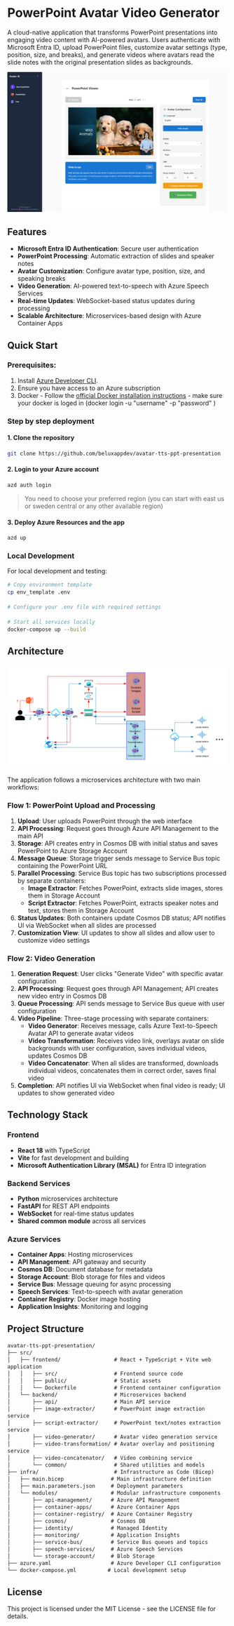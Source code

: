 # PowerPoint Avatar Video Generator

A cloud-native application that transforms PowerPoint presentations into engaging video content with AI-powered avatars. Users authenticate with Microsoft Entra ID, upload PowerPoint files, customize avatar settings (type, position, size, and breaks), and generate videos where avatars read the slide notes with the original presentation slides as backgrounds.

![Application](assets/customization-view.png)

## Features

- **Microsoft Entra ID Authentication**: Secure user authentication
- **PowerPoint Processing**: Automatic extraction of slides and speaker notes
- **Avatar Customization**: Configure avatar type, position, size, and speaking breaks
- **Video Generation**: AI-powered text-to-speech with Azure Speech Services
- **Real-time Updates**: WebSocket-based status updates during processing
- **Scalable Architecture**: Microservices-based design with Azure Container Apps

## Quick Start


### Prerequisites:

1. Install [Azure Developer CLI](https://learn.microsoft.com/en-us/azure/developer/azure-developer-cli/install-azd?tabs=winget-windows%2Cbrew-mac%2Cscript-linux&pivots=os-windows).
2. Ensure you have access to an Azure subscription
3. Docker - Follow the [official Docker installation instructions](https://docs.docker.com/get-started/get-docker/) - make sure your docker is loged in (docker login -u "username" -p "password"
 )

### Step by step deployment
   
#### 1. Clone the repository     
```bash  
git clone https://github.com/beluxappdev/avatar-tts-ppt-presentation
```
#### 2. Login to your Azure account
```bash
azd auth login
```
> You need to choose your preferred region (you can start with east us or sweden central or any other available region)

#### 3. Deploy Azure Resources and the app

```bash
azd up
```

### Local Development

For local development and testing:

```bash
# Copy environment template
cp env_template .env

# Configure your .env file with required settings

# Start all services locally
docker-compose up --build
```

## Architecture

![Architecture Diagram](./assets/architecture-diagram.png)

The application follows a microservices architecture with two main workflows:

### Flow 1: PowerPoint Upload and Processing

1. **Upload**: User uploads PowerPoint through the web interface
2. **API Processing**: Request goes through Azure API Management to the main API
3. **Storage**: API creates entry in Cosmos DB with initial status and saves PowerPoint to Azure Storage Account
4. **Message Queue**: Storage trigger sends message to Service Bus topic containing the PowerPoint URL
5. **Parallel Processing**: Service Bus topic has two subscriptions processed by separate containers:
   - **Image Extractor**: Fetches PowerPoint, extracts slide images, stores them in Storage Account
   - **Script Extractor**: Fetches PowerPoint, extracts speaker notes and text, stores them in Storage Account
6. **Status Updates**: Both containers update Cosmos DB status; API notifies UI via WebSocket when all slides are processed
7. **Customization View**: UI updates to show all slides and allow user to customize video settings

### Flow 2: Video Generation

1. **Generation Request**: User clicks "Generate Video" with specific avatar configuration
2. **API Processing**: Request goes through API Management; API creates new video entry in Cosmos DB
3. **Queue Processing**: API sends message to Service Bus queue with user configuration
4. **Video Pipeline**: Three-stage processing with separate containers:
   - **Video Generator**: Receives message, calls Azure Text-to-Speech Avatar API to generate avatar videos
   - **Video Transformation**: Receives video link, overlays avatar on slide backgrounds with user configuration, saves individual videos, updates Cosmos DB
   - **Video Concatenator**: When all slides are transformed, downloads individual videos, concatenates them in correct order, saves final video
5. **Completion**: API notifies UI via WebSocket when final video is ready; UI updates to show generated video

## Technology Stack

### Frontend
- **React 18** with TypeScript
- **Vite** for fast development and building
- **Microsoft Authentication Library (MSAL)** for Entra ID integration

### Backend Services
- **Python** microservices architecture
- **FastAPI** for REST API endpoints
- **WebSocket** for real-time status updates
- **Shared common module** across all services

### Azure Services
- **Container Apps**: Hosting microservices
- **API Management**: API gateway and security
- **Cosmos DB**: Document database for metadata
- **Storage Account**: Blob storage for files and videos
- **Service Bus**: Message queuing for async processing
- **Speech Services**: Text-to-speech with avatar generation
- **Container Registry**: Docker image hosting
- **Application Insights**: Monitoring and logging

## Project Structure

```
avatar-tts-ppt-presentation/
├── src/
│   ├── frontend/                 # React + TypeScript + Vite web application
│   │   ├── src/                  # Frontend source code
│   │   ├── public/               # Static assets
│   │   └── Dockerfile            # Frontend container configuration
│   └── backend/                  # Microservices backend
│       ├── api/                  # Main API service
│       ├── image-extractor/      # PowerPoint image extraction service
│       ├── script-extractor/     # PowerPoint text/notes extraction service
│       ├── video-generator/      # Avatar video generation service
│       ├── video-transformation/ # Avatar overlay and positioning service
│       ├── video-concatenator/   # Video combining service
│       └── common/               # Shared utilities and models
├── infra/                        # Infrastructure as Code (Bicep)
│   ├── main.bicep               # Main infrastructure definition
│   ├── main.parameters.json     # Deployment parameters
│   └── modules/                 # Modular infrastructure components
│       ├── api-management/      # Azure API Management
│       ├── container-apps/      # Azure Container Apps
│       ├── container-registry/  # Azure Container Registry
│       ├── cosmos/              # Cosmos DB
│       ├── identity/            # Managed Identity
│       ├── monitoring/          # Application Insights
│       ├── service-bus/         # Service Bus queues and topics
│       ├── speech-services/     # Azure Speech Services
│       └── storage-account/     # Blob Storage
├── azure.yaml                   # Azure Developer CLI configuration
└── docker-compose.yml          # Local development setup
```

## License

This project is licensed under the MIT License - see the LICENSE file for details.
